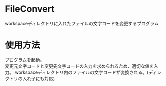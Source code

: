 # FileConvert
workspaceディレクトリに入れたファイルの文字コードを変更するプログラム  

# 使用方法
プログラムを起動。  
変更元文字コードと変更先文字コードの入力を求められるため、適切な値を入力。 
workspaceディレクトリ内のファイルの文字コードが変換される。(ディレクトリの入れ子にも対応)  
